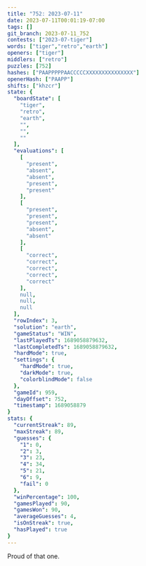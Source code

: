 ```yaml
---
title: "752: 2023-07-11"
date: 2023-07-11T00:01:19-07:00
tags: []
git_branch: 2023-07-11_752
contests: ["2023-07-tiger"]
words: ["tiger","retro","earth"]
openers: ["tiger"]
middlers: ["retro"]
puzzles: [752]
hashes: ["PAAPPPPPAACCCCCXXXXXXXXXXXXXXX"]
openerHash: ["PAAPP"]
shifts: ["khzcr"]
state: {
  "boardState": [
    "tiger",
    "retro",
    "earth",
    "",
    "",
    ""
  ],
  "evaluations": [
    [
      "present",
      "absent",
      "absent",
      "present",
      "present"
    ],
    [
      "present",
      "present",
      "present",
      "absent",
      "absent"
    ],
    [
      "correct",
      "correct",
      "correct",
      "correct",
      "correct"
    ],
    null,
    null,
    null
  ],
  "rowIndex": 3,
  "solution": "earth",
  "gameStatus": "WIN",
  "lastPlayedTs": 1689058879632,
  "lastCompletedTs": 1689058879632,
  "hardMode": true,
  "settings": {
    "hardMode": true,
    "darkMode": true,
    "colorblindMode": false
  },
  "gameId": 959,
  "dayOffset": 752,
  "timestamp": 1689058879
}
stats: {
  "currentStreak": 89,
  "maxStreak": 89,
  "guesses": {
    "1": 0,
    "2": 3,
    "3": 23,
    "4": 34,
    "5": 21,
    "6": 9,
    "fail": 0
  },
  "winPercentage": 100,
  "gamesPlayed": 90,
  "gamesWon": 90,
  "averageGuesses": 4,
  "isOnStreak": true,
  "hasPlayed": true
}
---
```

<!-- more -->
Proud of that one.
